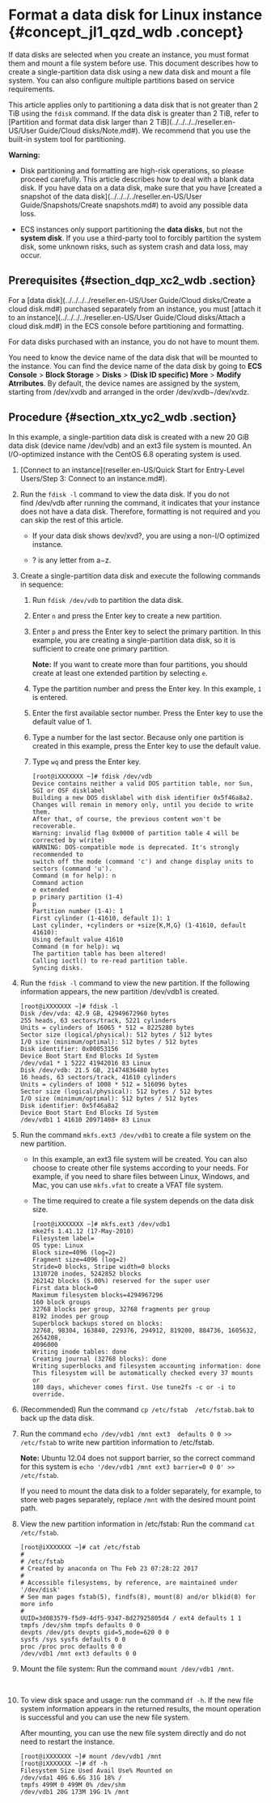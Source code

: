 # Format a data disk for Linux instance {#concept_jl1_qzd_wdb .concept}

If data disks are selected when you create an instance, you must format them and mount a file system before use. This document describes how to create a single-partition data disk using a new data disk and mount a file system. You can also configure multiple partitions based on service requirements.

This article applies only to partitioning a data disk that is not greater than 2 TiB using the `fdisk` command. If the data disk is greater than 2 TiB, refer to [Partition and format data disk larger than 2 TiB](../../../../reseller.en-US/User Guide/Cloud disks/Note.md#). We recommend that you use the built-in system tool for partitioning.

**Warning:** 

-   Disk partitioning and formatting are high-risk operations, so please proceed carefully. This article describes how to deal with a blank data disk. If you have data on a data disk, make sure that you have [created a snapshot of the data disk](../../../../reseller.en-US/User Guide/Snapshots/Create snapshots.md#) to avoid any possible data loss.

-   ECS instances only support partitioning the **data disks**, but not the **system disk**. If you use a third-party tool to forcibly partition the system disk, some unknown risks, such as system crash and data loss, may occur.


## Prerequisites {#section_dqp_xc2_wdb .section}

For a [data disk](../../../../reseller.en-US/User Guide/Cloud disks/Create a cloud disk.md#) purchased separately from an instance, you must [attach it to an instance](../../../../reseller.en-US/User Guide/Cloud disks/Attach a cloud disk.md#) in the ECS console before partitioning and formatting.

For data disks purchased with an instance, you do not have to mount them.

You need to know the device name of the data disk that will be mounted to the instance. You can find the device name of the data disk by going to **ECS Console** \> **Block Storage** \> **Disks** \> **\(Disk ID specific\) More** \> **Modify Atrributes**. By default, the device names are assigned by the system, starting from /dev/xvdb and arranged in the order /dev/xvdb−/dev/xvdz.

## Procedure {#section_xtx_yc2_wdb .section}

In this example, a single-partition data disk is created with a new 20 GiB data disk \(device name /dev/vdb\) and an ext3 file system is mounted. An I/O-optimized instance with the CentOS 6.8 operating system is used.

1.  [Connect to an instance](reseller.en-US/Quick Start for Entry-Level Users/Step 3: Connect to an instance.md#).

2.  Run the `fdisk -l` command to view the data disk. If you do not find /dev/vdb after running the command, it indicates that your instance does not have a data disk. Therefore, formatting is not required and you can skip the rest of this article.

    -   If your data disk shows dev/xvd?, you are using a non-I/O optimized instance. 

    -   ? is any letter from a−z. 

3.  Create a single-partition data disk and execute the following commands in sequence: 

    1.  Run `fdisk /dev/vdb` to partition the data disk.

    2.  Enter `n` and press the Enter key to create a new partition.

    3.  Enter `p` and press the Enter key to select the primary partition. In this example, you are creating a single-partition data disk, so it is sufficient to create one primary partition.

        **Note:** If you want to create more than four partitions, you should create at least one extended partition by selecting `e`.

    4.  Type the partition number and press the Enter key. In this example, `1` is entered.

    5.  Enter the first available sector number. Press the Enter key to use the default value of 1.

    6.  Type a number for the last sector. Because only one partition is created in this example, press the Enter key to use the default value.

    7.  Type `wq` and press the Enter key.

        ```
        [root@iXXXXXXX ~]# fdisk /dev/vdb
        Device contains neither a valid DOS partition table, nor Sun, SGI or OSF disklabel
        Building a new DOS disklabel with disk identifier 0x5f46a8a2.
        Changes will remain in memory only, until you decide to write them.
        After that, of course, the previous content won't be recoverable.
        Warning: invalid flag 0x0000 of partition table 4 will be corrected by w(rite)
        WARNING: DOS-compatible mode is deprecated. It's strongly recommended to
        switch off the mode (command 'c') and change display units to
        sectors (command 'u').
        Command (m for help): n
        Command action
        e extended
        p primary partition (1-4)
        p
        Partition number (1-4): 1
        First cylinder (1-41610, default 1): 1
        Last cylinder, +cylinders or +size{K,M,G} (1-41610, default 41610):
        Using default value 41610
        Command (m for help): wq
        The partition table has been altered!
        Calling ioctl() to re-read partition table.
        Syncing disks.
        ```

4.  Run the `fdisk -l` command to view the new partition. If the following information appears, the new partition /dev/vdb1 is created.

    ```
    [root@iXXXXXXX ~]# fdisk -l
    Disk /dev/vda: 42.9 GB, 42949672960 bytes
    255 heads, 63 sectors/track, 5221 cylinders
    Units = cylinders of 16065 * 512 = 8225280 bytes
    Sector size (logical/physical): 512 bytes / 512 bytes
    I/O size (minimum/optimal): 512 bytes / 512 bytes
    Disk identifier: 0x00053156
    Device Boot Start End Blocks Id System
    /dev/vda1 * 1 5222 41942016 83 Linux
    Disk /dev/vdb: 21.5 GB, 21474836480 bytes
    16 heads, 63 sectors/track, 41610 cylinders
    Units = cylinders of 1008 * 512 = 516096 bytes
    Sector size (logical/physical): 512 bytes / 512 bytes
    I/O size (minimum/optimal): 512 bytes / 512 bytes
    Disk identifier: 0x5f46a8a2
    Device Boot Start End Blocks Id System
    /dev/vdb1 1 41610 20971408+ 83 Linux
    ```

5.  Run the command `mkfs.ext3 /dev/vdb1` to create a file system on the new partition.

    -   In this example, an ext3 file system will be created. You can also choose to create other file systems according to your needs. For example, if you need to share files between Linux, Windows, and Mac, you can use `mkfs.vfat` to create a VFAT file system.

    -   The time required to create a file system depends on the data disk size.

        ```
        [root@iXXXXXXX ~]# mkfs.ext3 /dev/vdb1
        mke2fs 1.41.12 (17-May-2010)
        Filesystem label=
        OS type: Linux
        Block size=4096 (log=2)
        Fragment size=4096 (log=2)
        Stride=0 blocks, Stripe width=0 blocks
        1310720 inodes, 5242852 blocks
        262142 blocks (5.00%) reserved for the super user
        First data block=0
        Maximum filesystem blocks=4294967296
        160 block groups
        32768 blocks per group, 32768 fragments per group
        8192 inodes per group
        Superblock backups stored on blocks:
        32768, 98304, 163840, 229376, 294912, 819200, 884736, 1605632, 2654208,
        4096000
        Writing inode tables: done
        Creating journal (32768 blocks): done
        Writing superblocks and filesystem accounting information: done
        This filesystem will be automatically checked every 37 mounts or
        180 days, whichever comes first. Use tune2fs -c or -i to override.
        ```

6.  \(Recommended\) Run the command `cp /etc/fstab  /etc/fstab.bak` to back up the data disk.

7.  Run the command `echo /dev/vdb1 /mnt ext3  defaults 0 0 >> /etc/fstab` to write new partition information to /etc/fstab.

    **Note:** Ubuntu 12.04 does not support barrier, so the correct command for this system is `echo '/dev/vdb1 /mnt ext3 barrier=0 0 0' >> /etc/fstab`.

    If you need to mount the data disk to a folder separately, for example, to store web pages separately, replace `/mnt` with the desired mount point path. 

8.  View the new partition information in /etc/fstab: Run the command `cat /etc/fstab`.

    ```
    [root@iXXXXXXX ~]# cat /etc/fstab
    #
    # /etc/fstab
    # Created by anaconda on Thu Feb 23 07:28:22 2017
    #
    # Accessible filesystems, by reference, are maintained under '/dev/disk'
    # See man pages fstab(5), findfs(8), mount(8) and/or blkid(8) for more info
    #
    UUID=3d083579-f5d9-4df5-9347-8d27925805d4 / ext4 defaults 1 1
    tmpfs /dev/shm tmpfs defaults 0 0
    devpts /dev/pts devpts gid=5,mode=620 0 0
    sysfs /sys sysfs defaults 0 0
    proc /proc proc defaults 0 0
    /dev/vdb1 /mnt ext3 defaults 0 0
    ```

9.  Mount the file system: Run the command `mount /dev/vdb1 /mnt`.

     

10. To view disk space and usage: run the command `df -h`. If the new file system information appears in the returned results, the mount operation is successful and you can use the new file system.

    After mounting, you can use the new file system directly and do not need to restart the instance.

    ```
    [root@iXXXXXXX ~]# mount /dev/vdb1 /mnt
    [root@iXXXXXXX ~]# df -h
    Filesystem Size Used Avail Use% Mounted on
    /dev/vda1 40G 6.6G 31G 18% /
    tmpfs 499M 0 499M 0% /dev/shm
    /dev/vdb1 20G 173M 19G 1% /mnt
    ```


